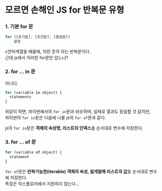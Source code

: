 # 모르면 손해인 JS for 반복문 유형

### 1. 기본 for 문

```js
for ([초기문]; [조건문]; [증감문])
    문장
```
c언어계열을 배울때, 익힌 흔히 아는 반복문이다.  
근데 js에서 이러한 for문만 있느냐?

### 2. for ... in 문

아니다.
```js
for (variable in object) {
  statements
}
```
위같이 하면, 파이썬에서의 ```for in```문과 비슷하며, 실제로 결과도 동일할 것 같지만,  
파이썬의 ```for in```문은 다음에 나올 js의 ```for of```문과 같다.  

js의 ```for in```문은 **객체의 속성명, 리스트의 인덱스**를 순서대로 변수에 저장한다.

### 3. for ... of 문

```js
for (variable of object) {
  statement
}
```
```for of```문은 **반복가능한(iterable) 객체의 속성, 쉽게말해 리스트의 값**을 순서대로 변수에 저장한다.   
특징은 익스플로러에서 지원하지 않는다...

